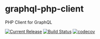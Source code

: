 # graphql-php-client
PHP Client for GraphQL

[![Current Release](https://img.shields.io/badge/release-0.0.1-1eb0fc.svg)](https://github.com/Hearst-Hatchery/graphql-php-client/releases/tag/0.0.1)
[![Build Status](https://travis-ci.com/Hearst-Hatchery/graphql-php-client.svg?branch=master)](https://travis-ci.com/Hearst-Hatchery/graphql-php-client)
[![codecov](https://codecov.io/gh/Hearst-Hatchery/graphql-php-client/branch/master/graph/badge.svg)](https://codecov.io/gh/Hearst-Hatchery/graphql-php-client)

